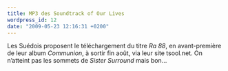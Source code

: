```yaml
---
title: MP3 des Soundtrack of Our Lives
wordpress_id: 12
date: "2009-05-23 12:16:31 +0200"
---
```


Les Suédois proposent le téléchargement du titre _Ra 88_, en avant-première de
leur album _Communion_, à sortir fin août, via leur site tsool.net. On n’atteint
pas les sommets de _Sister Surround_ mais bon…
